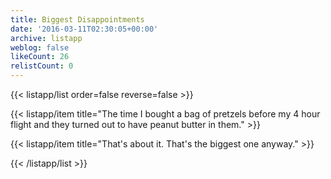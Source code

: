 ```yaml
---
title: Biggest Disappointments
date: '2016-03-11T02:30:05+00:00'
archive: listapp
weblog: false
likeCount: 26
relistCount: 0
---
```



{{< listapp/list order=false reverse=false >}}

   {{< listapp/item title="The time I bought a bag of pretzels before my 4 hour flight and they turned out to have peanut butter in them." >}}

   {{< listapp/item title="That's about it. That's the biggest one anyway." >}}

{{< /listapp/list >}}
